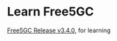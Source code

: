 # Learn Free5GC

[Free5GC Release v3.4.0](https://github.com/free5gc/free5gc/releases/tag/v3.4.0), for learning
